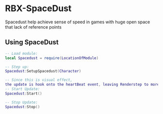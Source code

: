 # RBX-SpaceDust
Spacedust help achieve sense of speed in games with huge open space that lack of reference points

## Using SpaceDust

```lua
-- Load module:
local Spacedust = require(LocationOfModule)

-- Step up:
Spacedust:SetupSpacedust(Character)

-- Since this is visual effect, 
the update is hook onto the heartBeat event, leaving Renderstep to more important stuffs.
-- Start Update:
Spacedust:Start()

-- Stop Update:
Spacedust:Stop()
```
